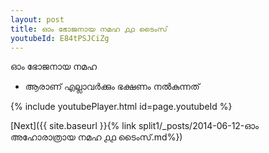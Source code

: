 ```yaml
---
layout: post
title: ഓം ഭോജനായ നമഹ ൧൧ ടൈംസ്
youtubeId: E84tPSJCiZg
---
```

 
 
 ഓം ഭോജനായ നമഹ 
 
 -  ആരാണ് എല്ലാവർക്കും ഭക്ഷണം നൽകുന്നത് 
 
  
 
  
 
 
 
 
 
 


{% include youtubePlayer.html id=page.youtubeId %}
 
[Next]({{ site.baseurl }}{% link  split1/_posts/2014-06-12-ഓം അഹോരാത്രായ നമഹ ൧൧ ടൈംസ്.md%})
 
